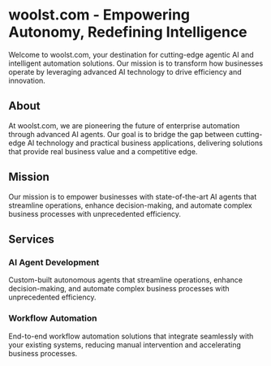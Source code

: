 # woolst.com - Empowering Autonomy, Redefining Intelligence

Welcome to woolst.com, your destination for cutting-edge agentic AI and intelligent automation solutions. Our mission is to transform how businesses operate by leveraging advanced AI technology to drive efficiency and innovation.

## About

At woolst.com, we are pioneering the future of enterprise automation through advanced AI agents. Our goal is to bridge the gap between cutting-edge AI technology and practical business applications, delivering solutions that provide real business value and a competitive edge.

## Mission

Our mission is to empower businesses with state-of-the-art AI agents that streamline operations, enhance decision-making, and automate complex business processes with unprecedented efficiency.

## Services

### AI Agent Development
Custom-built autonomous agents that streamline operations, enhance decision-making, and automate complex business processes with unprecedented efficiency.

### Workflow Automation
End-to-end workflow automation solutions that integrate seamlessly with your existing systems, reducing manual intervention and accelerating business processes.
